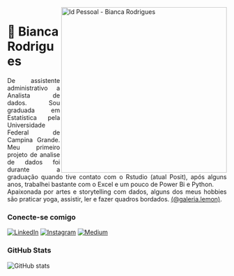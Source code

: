 <img align="right" alt="Id Pessoal - Bianca Rodrigues" height="380" src="https://file.notion.so/f/f/18ed1e7b-5a21-4c87-a78a-22794d88f745/4c78147b-3388-488e-b1b9-37c94fccc094/Code_typing-bro_(1).png?id=2741751f-6406-4358-ace5-04b4718bb549&table=block&spaceId=18ed1e7b-5a21-4c87-a78a-22794d88f745&expirationTimestamp=1716588000000&signature=cjQWu9rTMkx8qEd0DWoblAF_GUEoOX9o1odo_3hoKCU&downloadName=Code+typing-bro+%281%29.png">



# :lemon: Bianca Rodrigues

<p align="justify">De assistente administrativo a Analista de dados. Sou graduada em Estatística pela Universidade Federal de Campina Grande. Meu primeiro projeto de analise de dados foi durante a graduação quando tive contato com o Rstudio (atual Posit), após alguns anos, trabalhei bastante com o Excel e um pouco de Power Bi e Python.
<br>
 Apaixonada por artes e storytelling com dados, alguns dos meus hobbies são praticar yoga, assistir, ler e fazer quadros bordados. <a href="https://www.instagram.com/galeria.lemon/">(@galeria.lemon)</a>.</p>


### Conecte-se comigo


[![LinkedIn](https://img.shields.io/badge/-LinkedIn-000?style=for-the-badge&logo=linkedin&logoColor=BABF1F&color:FFF)](https://www.linkedin.com/in/crodriguesbianca/)
[![Instagram](https://img.shields.io/badge/-Instagram-000?style=for-the-badge&logo=instagram&logoColor=BABF1F&color:FFF)](https://www.instagram.com/bia.bordei/)
[![Medium](https://img.shields.io/badge/-Medium-000?style=for-the-badge&logo=medium&logoColor=BABF1F&color:FFF)](https://lemondados.medium.com/)



### GitHub Stats

![GitHub stats](https://github-readme-stats-git-masterrstaa-rickstaa.vercel.app/api?username=lemondados&hide_title=true&show_icons=true&include_all_commits=false&count_private=true&line_height=25&hide=issues&bg_color=000&title_color=BABF1F&text_color=FFF&border_radius=3&border_color=BABF1Fc&icon_color=BABF1F&theme=jolly)


